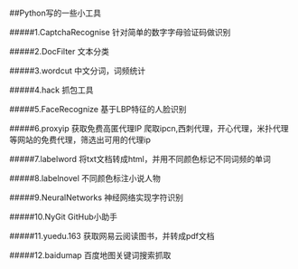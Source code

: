 #
##Python写的一些小工具

#####1.CaptchaRecognise
针对简单的数字字母验证码做识别

#####2.DocFilter
文本分类

#####3.wordcut
中文分词，词频统计

#####4.hack
抓包工具

#####5.FaceRecognize
基于LBP特征的人脸识别

#####6.proxyip
获取免费高匿代理IP
爬取ipcn,西刺代理，开心代理，米扑代理等网站的免费代理，筛选出可用的代理ip

#####7.labelword
将txt文档转成html，并用不同颜色标记不同词频的单词

#####8.labelnovel
不同颜色标注小说人物

#####9.NeuralNetworks
神经网络实现字符识别

#####10.NyGit
GitHub小助手

#####11.yuedu.163
获取网易云阅读图书，并转成pdf文档

#####12.baidumap
百度地图关键词搜索抓取
